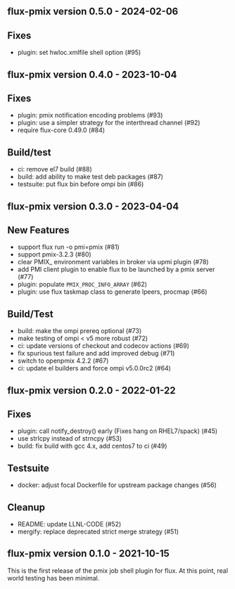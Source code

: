 flux-pmix version 0.5.0 - 2024-02-06
------------------------------------

## Fixes

 * plugin: set hwloc.xmlfile shell option (#95)


flux-pmix version 0.4.0 - 2023-10-04
------------------------------------

## Fixes

 * plugin: pmix notification encoding problems (#93)
 * plugin: use a simpler strategy for the interthread channel (#92)
 * require flux-core 0.49.0 (#84)

## Build/test

 * ci: remove el7 build (#88)
 * build: add ability to make test deb packages (#87)
 * testsuite: put flux bin before ompi bin (#86)

flux-pmix version 0.3.0 - 2023-04-04
------------------------------------

## New Features

 * support flux run -o pmi=pmix (#81)
 * support pmix-3.2.3 (#80)
 * clear PMIX_ environment variables in broker via upmi plugin (#78)
 * add PMI client plugin to enable flux to be launched by a pmix server (#77)
 * plugin: populate `PMIX_PROC_INFO_ARRAY` (#62)
 * plugin: use flux taskmap class to generate lpeers, procmap (#66)

## Build/Test

 * build: make the ompi prereq optional (#73)
 * make testing of ompi < v5 more robust (#72)
 * ci: update versions of checkout and codecov actions (#69)
 * fix spurious test failure and add improved debug (#71)
 * switch to openpmix 4.2.2 (#67)
 * ci: update el builders and force ompi v5.0.0rc2 (#64)

flux-pmix version 0.2.0 - 2022-01-22
------------------------------------

## Fixes

 * plugin: call notify_destroy() early (Fixes hang on RHEL7/spack) (#45)
 * use strlcpy instead of strncpy (#53)
 * build: fix build with gcc 4.x, add centos7 to ci (#49)

## Testsuite

 * docker: adjust focal Dockerfile for upstream package changes (#56)

## Cleanup

 * README: update LLNL-CODE (#52)
 * mergify: replace deprecated strict merge strategy (#51)

flux-pmix version 0.1.0 - 2021-10-15
------------------------------------

This is the first release of the pmix job shell plugin for flux.
At this point, real world testing has been minimal.
